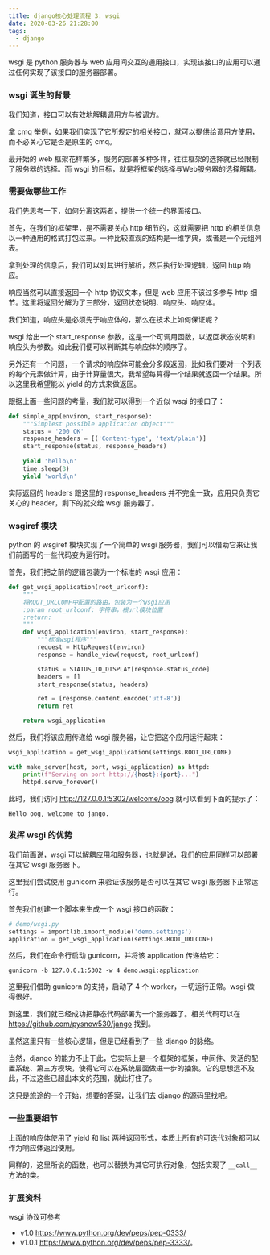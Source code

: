 ```yaml
---
title: django核心处理流程 3. wsgi
date: 2020-03-26 21:28:00
tags:
  - django
---
```


wsgi 是 python 服务器与 web 应用间交互的通用接口，实现该接口的应用可以通过任何实现了该接口的服务器部署。

### wsgi 诞生的背景

我们知道，接口可以有效地解耦调用方与被调方。

拿 cmq 举例，如果我们实现了它所规定的相关接口，就可以提供给调用方使用，而不必关心它是否是原生的 cmq。

最开始的 web 框架花样繁多，服务的部署多种多样，往往框架的选择就已经限制了服务器的选择。而 wsgi 的目标，就是将框架的选择与Web服务器的选择解耦。

### 需要做哪些工作

我们先思考一下，如何分离这两者，提供一个统一的界面接口。

首先，在我们的框架里，是不需要关心 http 细节的，这就需要把 http 的相关信息以一种通用的格式打包过来。一种比较直观的结构是一维字典，或者是一个元组列表。

拿到处理的信息后，我们可以对其进行解析，然后执行处理逻辑，返回 http 响应。

响应当然可以直接返回一个 http 协议文本，但是 web 应用不该过多参与 http 细节。这里将返回分解为了三部分，返回状态说明、响应头、响应体。

我们知道，响应头是必须先于响应体的，那么在技术上如何保证呢？

wsgi 给出一个 start_response 参数，这是一个可调用函数，以返回状态说明和响应头为参数。如此我们便可以判断其与响应体的顺序了。

另外还有一个问题，一个请求的响应体可能会分多段返回，比如我们要对一个列表的每个元素做计算，由于计算量很大，我希望每算得一个结果就返回一个结果。所以这里我希望能以 yield 的方式来做返回。

跟据上面一些问题的考量，我们就可以得到一个近似 wsgi 的接口了：

```python
def simple_app(environ, start_response):
    """Simplest possible application object"""
    status = '200 OK'
    response_headers = [('Content-type', 'text/plain')]
    start_response(status, response_headers)
    
    yield 'hello\n'
    time.sleep(3)
    yield 'world\n'
```

实际返回的 headers 跟这里的 response_headers 并不完全一致，应用只负责它关心的 header，剩下的就交给 wsgi 服务器了。

### wsgiref 模块

python 的 wsgiref 模块实现了一个简单的 wsgi 服务器，我们可以借助它来让我们前面写的一些代码变为运行时。

首先，我们把之前的逻辑包装为一个标准的 wsgi 应用：

```python
def get_wsgi_application(root_urlconf):
    """
    将ROOT_URLCONF中配置的路由，包装为一个wsgi应用
    :param root_urlconf: 字符串，根url模块位置
    :return:
    """
    def wsgi_application(environ, start_response):
        """标准wsgi程序"""
        request = HttpRequest(environ)
        response = handle_view(request, root_urlconf)

        status = STATUS_TO_DISPLAY[response.status_code]
        headers = []
        start_response(status, headers)

        ret = [response.content.encode('utf-8')]
        return ret

    return wsgi_application
```

然后，我们将该应用传递给 wsgi 服务器，让它把这个应用运行起来：

```python
wsgi_application = get_wsgi_application(settings.ROOT_URLCONF)

with make_server(host, port, wsgi_application) as httpd:
    print(f"Serving on port http://{host}:{port}...")
    httpd.serve_forever()
```

此时，我们访问 http://127.0.0.1:5302/welcome/oog 就可以看到下面的提示了：

```text
Hello oog, welcome to jango.
```

### 发挥 wsgi 的优势

我们前面说，wsgi 可以解耦应用和服务器，也就是说，我们的应用同样可以部署在其它 wsgi 服务器下。

这里我们尝试使用 gunicorn 来验证该服务是否可以在其它 wsgi 服务器下正常运行。

首先我们创建一个脚本来生成一个 wsgi 接口的函数：

```python
# demo/wsgi.py
settings = importlib.import_module('demo.settings')
application = get_wsgi_application(settings.ROOT_URLCONF)
```

然后，我们在命令行启动 gunicorn，并将该 application 传递给它：

```shell script
gunicorn -b 127.0.0.1:5302 -w 4 demo.wsgi:application
```

这里我们借助 gunicorn 的支持，启动了 4 个 worker，一切运行正常。wsgi 做得很好。

到这里，我们就已经成功把静态代码部署为一个服务器了。相关代码可以在 <https://github.com/pysnow530/jango> 找到。

虽然这里只有一些核心逻辑，但是已经看到了一些 django 的脉络。

当然，django 的能力不止于此，它实际上是一个框架的框架，中间件、灵活的配置系统、第三方模块，使得它可以在系统层面做进一步的抽象。它的思想远不及此，不过这些已超出本文的范围，就此打住了。

这只是旅途的一个开始，想要的答案，让我们去 django 的源码里找吧。

### 一些重要细节

上面的响应体使用了 yield 和 list 两种返回形式，本质上所有的可迭代对象都可以作为响应体返回使用。

同样的，这里所说的函数，也可以替换为其它可执行对象，包括实现了 `__call__` 方法的类。

### 扩展资料

wsgi 协议可参考

* v1.0 <https://www.python.org/dev/peps/pep-0333/>
* v1.0.1 <https://www.python.org/dev/peps/pep-3333/>。
